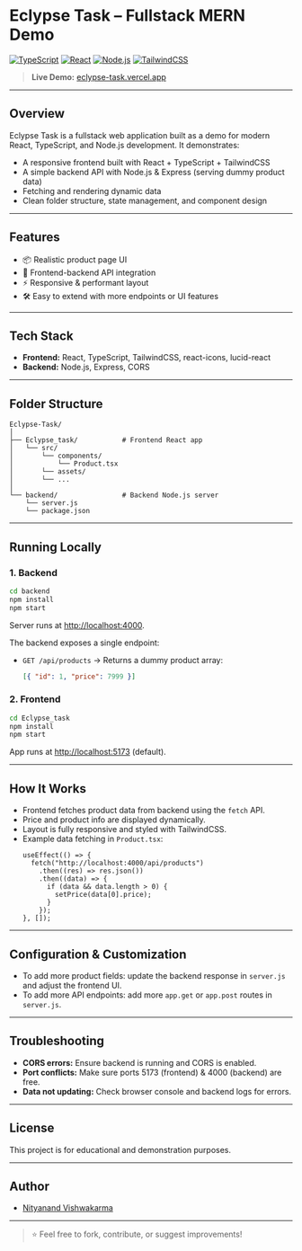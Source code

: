 # Eclypse Task – Fullstack MERN Demo

[![TypeScript](https://img.shields.io/badge/TypeScript-007acc?logo=typescript&logoColor=white)](https://www.typescriptlang.org/)
[![React](https://img.shields.io/badge/React-20232a?logo=react&logoColor=61dafb)](https://react.dev/)
[![Node.js](https://img.shields.io/badge/Node.js-339933?logo=nodedotjs&logoColor=white)](https://nodejs.org/)
[![TailwindCSS](https://img.shields.io/badge/TailwindCSS-38bdf8?logo=tailwindcss&logoColor=white)](https://tailwindcss.com/)

> **Live Demo:** [eclypse-task.vercel.app](https://eclypse-task.vercel.app)

---

## Overview

Eclypse Task is a fullstack web application built as a demo for modern React, TypeScript, and Node.js development. It demonstrates:
- A responsive frontend built with React + TypeScript + TailwindCSS
- A simple backend API with Node.js & Express (serving dummy product data)
- Fetching and rendering dynamic data
- Clean folder structure, state management, and component design

---

## Features

- 📦 Realistic product page UI
- 🔗 Frontend-backend API integration
- ⚡ Responsive & performant layout
- 🛠️ Easy to extend with more endpoints or UI features

---

## Tech Stack

- **Frontend:** React, TypeScript, TailwindCSS, react-icons, lucid-react
- **Backend:** Node.js, Express, CORS

---

## Folder Structure

```
Eclypse-Task/
│
├── Eclypse_task/           # Frontend React app
│   └── src/
│       └── components/
│           └── Product.tsx
│       └── assets/
│       └── ...
│
└── backend/                # Backend Node.js server
    └── server.js
    └── package.json
```

---

## Running Locally

### 1. Backend

```sh
cd backend
npm install
npm start
```
Server runs at [http://localhost:4000](http://localhost:4000).

The backend exposes a single endpoint:
- `GET /api/products` → Returns a dummy product array:  
  ```json
  [{ "id": 1, "price": 7999 }]
  ```

### 2. Frontend

```sh
cd Eclypse_task
npm install
npm start
```
App runs at [http://localhost:5173](http://localhost:5173) (default).

---

## How It Works

- Frontend fetches product data from backend using the `fetch` API.
- Price and product info are displayed dynamically.
- Layout is fully responsive and styled with TailwindCSS.
- Example data fetching in `Product.tsx`:
  ```tsx
  useEffect(() => {
    fetch("http://localhost:4000/api/products")
      .then((res) => res.json())
      .then((data) => {
        if (data && data.length > 0) {
          setPrice(data[0].price);
        }
      });
  }, []);
  ```

---

## Configuration & Customization

- To add more product fields: update the backend response in `server.js` and adjust the frontend UI.
- To add more API endpoints: add more `app.get` or `app.post` routes in `server.js`.

---

## Troubleshooting

- **CORS errors:** Ensure backend is running and CORS is enabled.
- **Port conflicts:** Make sure ports 5173 (frontend) & 4000 (backend) are free.
- **Data not updating:** Check browser console and backend logs for errors.

---

## License

This project is for educational and demonstration purposes.

---

## Author

- [Nityanand Vishwakarma](https://github.com/nityanand22)

---

> ⭐️ Feel free to fork, contribute, or suggest improvements!
